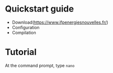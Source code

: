 # Quickstart guide
- Download(https://www.ifpenergiesnouvelles.fr/)
- Configuration
- Compilation

# Tutorial
At the command prompt, type `nano`
